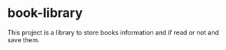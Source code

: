 # book-library

This project is a library to store books information and if read or not and save them.